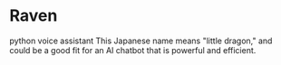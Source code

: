 # Raven

python voice assistant
This Japanese name means "little dragon," and could be a good fit for an AI chatbot that is powerful and efficient.
